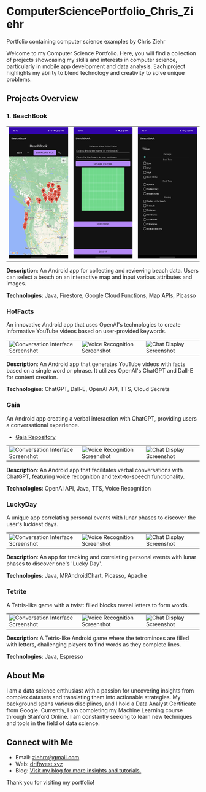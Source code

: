 # ComputerSciencePortfolio_Chris_Ziehr
Portfolio containing computer science examples by Chris Ziehr

Welcome to my Computer Science Portfolio. Here, you will find a collection of projects showcasing my skills and interests in computer science, particularly in mobile app development and data analysis. Each project highlights my ability to blend technology and creativity to solve unique problems.

## Projects Overview

### 1. BeachBook

<table>
  <tr>
    <td><img src="./images/BeachBook/app1.png" width="100%" alt="Beach Selection Screenshot"></td>
    <td><img src="./images/BeachBook/app2.png" width="100%" alt="Data Input Screenshot"></td>
    <td><img src="./images/BeachBook/app3.png" width="100%" alt="Beach Details Screenshot"></td>
  </tr>
</table>

**Description**: An Android app for collecting and reviewing beach data. Users can select a beach on an interactive map and input various attributes and images.

**Technologies**: Java, Firestore, Google Cloud Functions, Map APIs, Picasso

### HotFacts
An innovative Android app that uses OpenAI's technologies to create informative YouTube videos based on user-provided keywords.

<table>
  <tr>
    <td><img src="./hotfacts1.png" width="100%" alt="Conversation Interface Screenshot"></td>
    <td><img src="./hotfacts2.png" width="100%" alt="Voice Recognition Screenshot"></td>
    <td><img src="./hotfacts3.png" width="100%" alt="Chat Display Screenshot"></td>
  </tr>
</table>

**Description**: An Android app that generates YouTube videos with facts based on a single word or phrase. It utilizes OpenAI's ChatGPT and Dall-E for content creation.

**Technologies**: ChatGPT, Dall-E, OpenAI API, TTS, Cloud Secrets


### Gaia
An Android app creating a verbal interaction with ChatGPT, providing users a conversational experience.

- [Gaia Repository](https://github.com/ziehro/Chet)

<table>
  <tr>
    <td><img src="./gaia1.png" width="100%" alt="Conversation Interface Screenshot"></td>
    <td><img src="./gaia2.png" width="100%" alt="Voice Recognition Screenshot"></td>
    <td><img src="./gaia3.png" width="100%" alt="Chat Display Screenshot"></td>
  </tr>
</table>

**Description**: An Android app that facilitates verbal conversations with ChatGPT, featuring voice recognition and text-to-speech functionality.

**Technologies**: OpenAI API, Java, TTS, Voice Recognition


### LuckyDay
A unique app correlating personal events with lunar phases to discover the user's luckiest days.

<table>
  <tr>
    <td><img src="./luckyday1.png" width="100%" alt="Conversation Interface Screenshot"></td>
    <td><img src="./luckyday2.png" width="100%" alt="Voice Recognition Screenshot"></td>
    <td><img src="./luckyday4.png" width="100%" alt="Chat Display Screenshot"></td>
  </tr>
</table>

**Description**: An app for tracking and correlating personal events with lunar phases to discover one's 'Lucky Day'.

**Technologies**: Java, MPAndroidChart, Picasso, Apache


### Tetrite
A Tetris-like game with a twist: filled blocks reveal letters to form words.

<table>
  <tr>
    <td><img src="./tetrite1.png" width="100%" alt="Conversation Interface Screenshot"></td>
    <td><img src="./tetrite2.png" width="100%" alt="Voice Recognition Screenshot"></td>
    <td><img src="./tetrite3.png" width="100%" alt="Chat Display Screenshot"></td>
  </tr>
</table>

**Description**: A Tetris-like Android game where the tetrominoes are filled with letters, challenging players to find words as they complete lines.

**Technologies**: Java, Espresso


## About Me

I am a data science enthusiast with a passion for uncovering insights from complex datasets and translating them into actionable strategies. My background spans various disciplines, and I hold a Data Analyst Certificate from Google. Currently, I am completing my Machine Learning course through Stanford Online. I am constantly seeking to learn new techniques and tools in the field of data science.

## Connect with Me

- Email: [ziehro@gmail.com](mailto:ziehro@gmail.com)
- Web: [driftwest.xyz](https://driftwest.xyz)
- Blog: [Visit my blog for more insights and tutorials.](https://driftwest.xyz/blog)

Thank you for visiting my portfolio!
